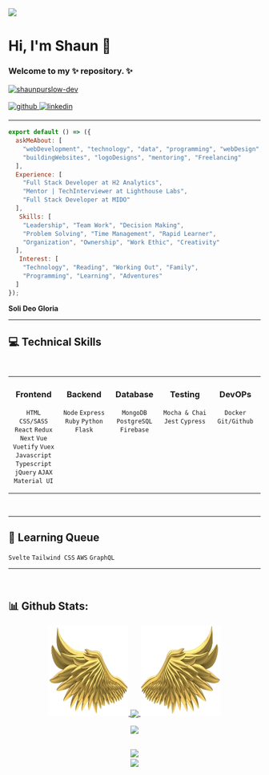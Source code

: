 <div>
<img src="profile-pic.png" alt"Profile Pic" />
</div>

<h1> Hi, I'm Shaun 👋</h1>
<h3>Welcome to my ✨ repository. ✨ </h3>
<a href="https://linktr.ee/shaunpurslow" target="blank"><img align="center" src="https://www.computerhope.com/jargon/l/linktree.png" alt="shaunpurslow-dev" height="30" width="40" /></a>
<br />
<br />
<a href="https://github.com/shaund16" target="_blank">
<img src=https://img.shields.io/badge/github-%2324292e.svg?&style=for-the-badge&logo=github&logoColor=white alt=github style="margin-bottom: 5px;" />
</a>
<a href="https://www.linkedin.com/in/shaun-purslow/" target="_blank">
<img src=https://img.shields.io/badge/linkedin-%231E77B5.svg?&style=for-the-badge&logo=linkedin&logoColor=white alt=linkedin style="margin-bottom: 5px;" />
</a>
<hr/>

```js
export default () => ({
  askMeAbout: [
    "webDevelopment", "technology", "data", "programming", "webDesign", 
    "buildingWebsites", "logoDesigns", "mentoring", "Freelancing"
  ],
  Experience: [
    "Full Stack Developer at H2 Analytics",
    "Mentor | TechInterviewer at Lighthouse Labs",
    "Full Stack Developer at MIDO"
  ],
   Skills: [
    "Leadership", "Team Work", "Decision Making",
    "Problem Solving", "Time Management", "Rapid Learner", 
    "Organization", "Ownership", "Work Ethic", "Creativity" 
  ],
   Interest: [
    "Technology", "Reading", "Working Out", "Family", 
    "Programming", "Learning", "Adventures"
  ]
});
```
<b>Soli Deo Gloria</b> 



<!--____________________________________________________________________________
________________________________________________________________________________

________     __________    ________
__  ___/________  /__(_)   ___  __ \__________
_____ \_  __ \_  /__  /    __  / / /  _ \  __ \
____/ // /_/ /  / _  /     _  /_/ //  __/ /_/ /
/____/ \____//_/  /_/      /_____/ \___/\____/

______________            _____
__  ____/__  /_______________(_)_____ _
_  / __ __  /_  __ \_  ___/_  /_  __ `/
/ /_/ / _  / / /_/ /  /   _  / / /_/ /
\____/  /_/  \____//_/    /_/  \__,_/

________________________________________________________________________________
_____________________________________________________________________________-->
<hr>
                                                                                                                                                                                                                                                                           


## 💻 Technical Skills  
<br/>
<table><tr><td valign="top" width="20%" align="center">
 
### Frontend  
`HTML` `CSS/SASS` `React` `Redux` `Next` `Vue` `Vuetify` `Vuex` `Javascript` `Typescript` `jQuery` `AJAX` `Material UI` 
</td><td valign="top" width="20%" align="center">



### Backend 
`Node` `Express` `Ruby` `Python` `Flask`
     
</td><td valign="top" width="20%" align="center">



### Database
`MongoDB` `PostgreSQL` `Firebase`
     


</td><td valign="top" width="20%" align="center"> 

### Testing
`Mocha & Chai` `Jest` `Cypress`
     
  </td><td valign="top" width="20%" align="center">
     
### DevOPs     
`Docker` `Git/Github`
     </tr></table> 
<br/>
<hr>

## 🌱 Learning Queue 
`Svelte` `Tailwind CSS` `AWS` `GraphQL`
<hr>
<br />


<h2>📊 Github Stats:</h2>
<p align="center">
  <a href="https://github-readme-stats.vercel.app/api?username=shaund16&count_private=true&include_all_commits=true&show_icons=true&theme=merko" target="_blank">
      <img height="180" width="160" src="https://github.com/Nitesh-thapliyal/Nitesh-thapliyal/blob/main/left.png">
       <img align="center" src="https://github-readme-stats.vercel.app/api?username=shaund16&count_private=true&include_all_commits=true&show_icons=true&theme=merko">
      <img height="180" width="160" src="https://github.com/Nitesh-thapliyal/Nitesh-thapliyal/blob/main/right.png">
  </a>
</p>

<p align="center">
  <a href="https://github-readme-stats.vercel.app/api/top-langs/?username=shaund16&layout=compact&theme=merko" target="_blank">
       <img align="center" src="https://github-readme-stats.vercel.app/api/top-langs/?username=shaund16&layout=compact&theme=merko">
  </a>
</p>

<div align="center">
 <br />
  <img src="https://img.shields.io/github/followers/shaund16?style=social" />
  <br />
  <img src="https://komarev.com/ghpvc/?username=shaund16" />
</div>
